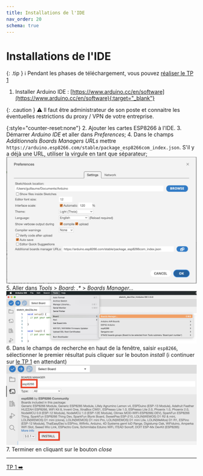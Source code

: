 ```yaml
---
title: Installations de l'IDE
nav_order: 20
schema: true
---
```


# Installations de l'IDE

{: .tip }
ℹ️ Pendant les phases de téléchargement, vous pouvez [réaliser le TP 1](tp1.md)

1. Installer Arduino IDE : [https://www.arduino.cc/en/software](https://www.arduino.cc/en/software){:target="_blank"}

{: .caution }
⚠️ Il faut être administrateur de son poste et connaitre les éventuelles restrictions du proxy / VPN de votre entreprise.

{:style="counter-reset:none"}
2. Ajouter les cartes ESP8266 à l'IDE.
3. Démarrer _Arduino IDE_ et aller dans _Preferences_;
4. Dans le champs _Additionnals Boards Managers URLs_ mettre `https://arduino.esp8266.com/stable/package_esp8266com_index.json`. S'il y a déjà une URL, utiliser la virgule en tant que séparateur;
  ![preferences](resources/arduino-ide-preferences.jpg)
5. Aller dans _Tools_ > _Board: .*_ > _Boards Manager..._
  ![menu](resources/arduino-ide-board-menu.jpg)
6. Dans le champs de recherche en haut de la fenêtre, saisir `esp8266`, sélectionner le premier résultat puis cliquer sur le bouton _install_ (ℹ️ continuer sur [le TP 1](tp1.md) en attendant)
  ![install](resources/arduino-ide-board-install.jpg)
7. Terminer en cliquant sur le bouton _close_

----
[TP 1 ➡️ ](tp1.md)
